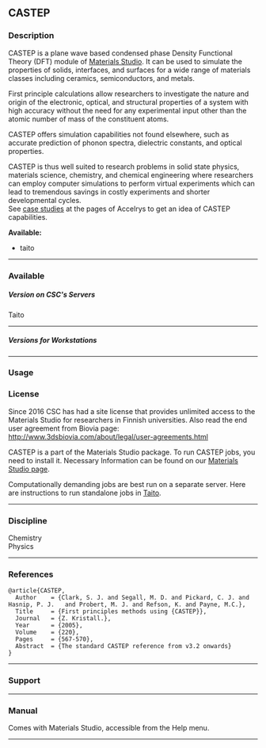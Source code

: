## CASTEP

### Description

CASTEP is a plane wave based condensed phase Density Functional Theory
(DFT) module of [Materials Studio]. It can be used to simulate the
properties of solids, interfaces, and surfaces for a wide range of
materials classes including ceramics, semiconductors, and metals.

First principle calculations allow researchers to investigate the nature
and origin of the electronic, optical, and structural properties of a
system with high accuracy without the need for any experimental input
other than the atomic number of mass of the constituent atoms.

CASTEP offers simulation capabilities not found elsewhere, such as
accurate prediction of phonon spectra, dielectric constants, and optical
properties.

CASTEP is thus well suited to research problems in solid state physics,
materials science, chemistry, and chemical engineering where researchers
can employ computer simulations to perform virtual experiments which can
lead to tremendous savings in costly experiments and shorter
developmental cycles.  
See [case studies] at the pages of Accelrys to get an idea of CASTEP
capabilities.

**Available:**

-   taito

------------------------------------------------------------------------

### Available

##### Version on CSC's Servers

Taito

------------------------------------------------------------------------

##### Versions for Workstations

------------------------------------------------------------------------

### Usage

### License

Since 2016 CSC has had a site license that provides unlimited access to
the Materials Studio for researchers in Finnish universities. Also read
the end user agreement from Biovia page:
<http://www.3dsbiovia.com/about/legal/user-agreements.html>

CASTEP is a part of the Materials Studio package. To run CASTEP jobs,
you need to install it. Necessary Information can be found on our
[Materials Studio page].

Computationally demanding jobs are best run on a separate server. Here
are instructions to run standalone jobs in [][1] [Taito].

------------------------------------------------------------------------

### Discipline

Chemistry  
Physics  

------------------------------------------------------------------------

### References

    @article{CASTEP,
      Author    = {Clark, S. J. and Segall, M. D. and Pickard, C. J. and Hasnip, P. J.   and Probert, M. J. and Refson, K. and Payne, M.C.},
      Title     = {First principles methods using {CASTEP}},
      Journal   = {Z. Kristall.},
      Year      = {2005},
      Volume    = {220},
      Pages     = {567-570},
      Abstract  = {The standard CASTEP reference from v3.2 onwards}
    }

------------------------------------------------------------------------

### Support

------------------------------------------------------------------------

### Manual

Comes with Materials Studio, accessible from the Help menu.

------------------------------------------------------------------------

  [Materials Studio]: https://research.csc.fi/-/materialsstudio
    "MaterialsStudio"
  [case studies]: http://www.accelrys.com/products/mstudio/modeling/quantumandcatalysis/castep.html
  [Materials Studio page]: https://research.csc.fi/-/materialsstudio
  [1]: https://research.csc.fi/-/materialsstudio-standalone-jobs
  [Taito]: https://research.csc.fi/-/how-to-run-standalone-materials-studio-jobs-in-taito
    "How to run standalone jobs in Vuori"
